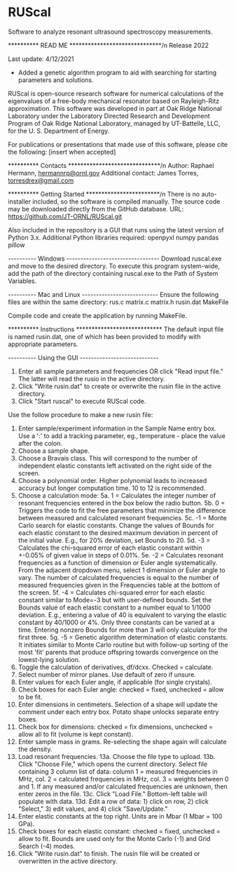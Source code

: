 # RUScal
Software to analyze resonant ultrasound spectroscopy measurements.

********** READ ME ******************************/n
Release 2022

Last update: 4/12/2021
+ Added a genetic algorithm program to aid with searching for starting parameters and solutions.

RUScal is open-source research software for numerical calculations of the eigenvalues of a free-body mechanical resonator
based on Rayleigh-Ritz approximation. This software was developed in part at Oak Ridge National Laboratory under 
the Laboratory Directed Research and Development Program of Oak Ridge National Laboratory, managed by UT-Battelle, 
LLC, for the U. S. Department of Energy.

For publications or presentations that made use of this software, please cite the following:
[insert when accepted]

********** Contacts ******************************/n
Author: Raphael Hermann, hermannrp@ornl.gov
Additional contact: James Torres, torresdrex@gmail.com 

********** Getting Started ************************/n
There is no auto-installer included, so the software is compiled manually. 
The source code may be downloaded directly from the GitHub database.
URL: https://github.com/JT-ORNL/RUScal.git

Also included in the repository is a GUI that runs using the latest version of Python 3.x.
Additional Python libraries required:
openpyxl
numpy
pandas
pillow

---------- Windows ---------------------------------
Download ruscal.exe and move to the desired directory. To execute this program system-wide, add the path of the
directory containing ruscal.exe to the Path of System Variables.

---------- Mac and Linux ---------------------------
Ensure the following files are within the same directory:
rus.c
matrix.c
matrix.h
rusin.dat
MakeFile

Compile code and create the application by running MakeFile.

********** Instructions ****************************
The default input file is named rusin.dat, one of which has been provided to modify with appropriate parameters.

---------- Using the GUI ----------------------------
1. Enter all sample parameters and frequencies OR click "Read input file." The latter will read the rusio in the
   active directory.
2. Click "Write rusin.dat" to create or overwrite the rusin file in the active directory.
3. Click "Start ruscal" to execute RUScal code.

Use the follow procedure to make a new rusin file:

1. Enter sample/experiment information in the Sample Name entry box. Use a ':' to add a tracking parameter, eg.,
   temperature - place the value after the colon.
2. Choose a sample shape.
3. Choose a Bravais class. This will correspond to the number of independent elastic constants left activated on 
   the right side of the screen.
4. Choose a polynomial order. Higher polynomial leads to increased accuracy but longer computation time. 10 to 12 is
   recommended.
5. Choose a calculation mode:
   5a. 1 = Calculates the integer number of resonant frequencies entered in the box below the radio button.
   5b. 0 = Triggers the code to fit the free parameters that minimize the difference between measured and calculated
           resonant frequencies.
   5c. -1 = Monte Carlo search for elastic constants. Change the values of Bounds for each elastic constant to the
            desired maximum deviation in percent of the initial value. E.g., for 20% deviation, set Bounds to 20.
   5d. -3 = Calculates the chi-squared error of each elastic constant within +-0.05% of given value in steps of 0.01%.
   5e. -2 = Calculates resonant frequencies as a function of dimension or Euler angle systematically. From the adjacent 
            dropdown menu, select 1 dimension or Euler angle to vary. The number of calculated frequencies is equal to 
            the number of measured frequencies given in the Frequencies table at the bottom of the screen. 
   5f. -4 = Calculates chi-squared error for each elastic constant similar to Mode=-3 but with user-defined bounds.
            Set the Bounds value of each elastic constant to a number equal to 1/1000 deviation. E.g., entering a 
            value of 40 is equivalent to varying the elastic constant by 40/1000 or 4%. Only three constants can be
            varied at a time. Entering nonzero Bounds for more than 3 will only calculate for the first three.
   5g. -5 = Genetic algorithm determination of elastic constants. It initiates similar to Monte Carlo routine but with 
            follow-up sorting of the most 'fit' parents that produce offspring towards convergence on the lowest-lying
            solution.
6. Toggle the calculation of derivatives, df/dcxx. Checked = calculate.
7. Select number of mirror planes. Use default of zero if unsure.
8. Enter values for each Euler angle, if applicable (for single crystals).
9. Check boxes for each Euler angle: checked = fixed, unchecked = allow to be fit.
10. Enter dimensions in centimeters. Selection of a shape will update the comment under each entry box. Potato shape 
    unlocks separate entry boxes.
11. Check box for dimensions: checked = fix dimensions, unchecked = allow all to fit (volume is kept constant).
12. Enter sample mass in grams. Re-selecting the shape again will calculate the density.
13. Load resonant frequencies. 
    13a. Choose the file type to upload.
    13b. Click "Choose File," which opens the current directory. Select file containing 3 column list of data:
         column 1 = measured frequencies in MHz, col. 2 = calculated frequencies in MHz, col. 3 = weights between 0 and 1.
         If any measured and/or calculated frequencies are unknown, then enter zeros in the file.
    13c. Click "Load File." Bottom-left table will populate with data. 
    13d. Edit a row of data: 1) click on row, 2) click "Select," 3) edit values, and 4) click "Save/Update."
14. Enter elastic constants at the top right. Units are in Mbar (1 Mbar = 100 GPa).
15. Check boxes for each elastic constant: checked = fixed, unchecked = allow to fit. 
    Bounds are used only for the Monte Carlo (-1) and Grid Search (-4) modes.
16. Click "Write rusin.dat" to finish. The rusin file will be created or overwritten in the active directory.



